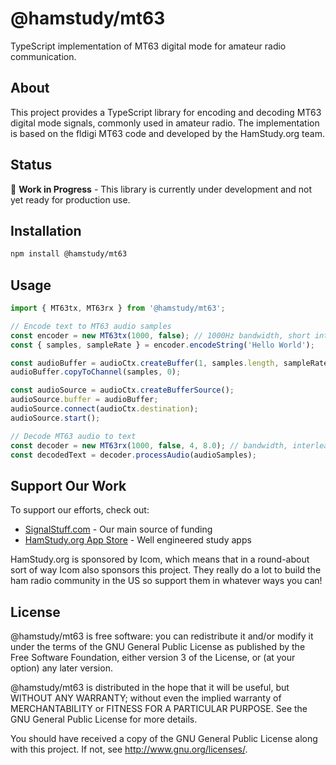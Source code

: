 # @hamstudy/mt63

TypeScript implementation of MT63 digital mode for amateur radio communication.

## About

This project provides a TypeScript library for encoding and decoding MT63 digital mode signals, commonly used in amateur radio. The implementation is based on the fldigi MT63 code and developed by the HamStudy.org team.

## Status

🚧 **Work in Progress** - This library is currently under development and not yet ready for production use.

## Installation

```bash
npm install @hamstudy/mt63
```

## Usage

```typescript
import { MT63tx, MT63rx } from '@hamstudy/mt63';

// Encode text to MT63 audio samples
const encoder = new MT63tx(1000, false); // 1000Hz bandwidth, short interleave
const { samples, sampleRate } = encoder.encodeString('Hello World');

const audioBuffer = audioCtx.createBuffer(1, samples.length, sampleRate);
audioBuffer.copyToChannel(samples, 0);

const audioSource = audioCtx.createBufferSource();
audioSource.buffer = audioBuffer;
audioSource.connect(audioCtx.destination);
audioSource.start();

// Decode MT63 audio to text
const decoder = new MT63rx(1000, false, 4, 8.0); // bandwidth, interleave, integration, squelch
const decodedText = decoder.processAudio(audioSamples);
```

## Support Our Work

To support our efforts, check out:

- [SignalStuff.com](https://signalstuff.com/antennas) - Our main source of funding
- [HamStudy.org App Store](https://hamstudy.org/appstore) - Well engineered study apps

HamStudy.org is sponsored by Icom, which means that in a round-about sort of way Icom also sponsors this project. They really do a lot to build the ham radio community in the US so support them in whatever ways you can!

## License

@hamstudy/mt63 is free software: you can redistribute it and/or modify
it under the terms of the GNU General Public License as published by
the Free Software Foundation, either version 3 of the License, or
(at your option) any later version.

@hamstudy/mt63 is distributed in the hope that it will be useful,
but WITHOUT ANY WARRANTY; without even the implied warranty of
MERCHANTABILITY or FITNESS FOR A PARTICULAR PURPOSE. See the
GNU General Public License for more details.

You should have received a copy of the GNU General Public License
along with this project. If not, see <http://www.gnu.org/licenses/>.
